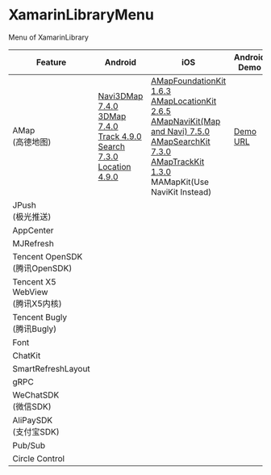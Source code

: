 # XamarinLibraryMenu
Menu of XamarinLibrary

Feature | Android | iOS | Android Demo | iOS Demo | Latest Update
---------|----------|---------|----------|----------|----------
 AMap<br>(高德地图) | [Navi3DMap 7.4.0](https://www.nuget.org/packages/XamarinLibrary.Xamarin.Android.Amap.Api.Navi3DMap/)<br> [3DMap 7.4.0](https://www.nuget.org/packages/XamarinLibrary.Xamarin.Android.Amap.Api.3DMap/)<br>[Track 4.9.0](https://www.nuget.org/packages/XamarinLibrary.Xamarin.Android.Amap.Api.Track/)<br>[Search 7.3.0](https://www.nuget.org/packages/XamarinLibrary.Xamarin.Android.Amap.Api.Search/) <br>[Location 4.9.0](https://www.nuget.org/packages/XamarinLibrary.Xamarin.Android.Amap.Api.Location)|[AMapFoundationKit 1.6.3](https://www.nuget.org/packages/XamarinLibrary.Xamarin.iOS.AMapFoundationKit/)<br>[AMapLocationKit 2.6.5](https://www.nuget.org/packages/XamarinLibrary.Xamarin.iOS.AMapLocationKit/)<br>[AMapNaviKit(Map and Navi) 7.5.0](https://www.nuget.org/packages/XamarinLibrary.Xamarin.iOS.AMapNaviKit/)<br>[AMapSearchKit 7.3.0](https://www.nuget.org/packages/XamarinLibrary.Xamarin.iOS.AMapSearchKit/)<br>[AMapTrackKit 1.3.0](https://www.nuget.org/packages/XamarinLibrary.Xamarin.iOS.AMapTrackKit/)<br>MAMapKit(Use NaviKit Instead)|[Demo URL](https://github.com/jingliancui/XamarinFormsAMapSDKSample/tree/master/Android)|[Demo URL](https://github.com/jingliancui/XamarinFormsAMapSDKSample/tree/master/iOS)|2020-07-20|
 JPush<br>(极光推送) |  | | |
 AppCenter| | | |
 MJRefresh |  |  |  ||
 Tencent OpenSDK<br>(腾讯OpenSDK)||||
 Tencent X5 WebView<br>(腾讯X5内核)||||
 Tencent Bugly<br>(腾讯Bugly)||||
 Font||||
 ChatKit||||
 SmartRefreshLayout||||
 gRPC||||
 WeChatSDK<br>(微信SDK)||||
 AliPaySDK<br>(支付宝SDK)||||
Pub/Sub||||
Circle Control||||

